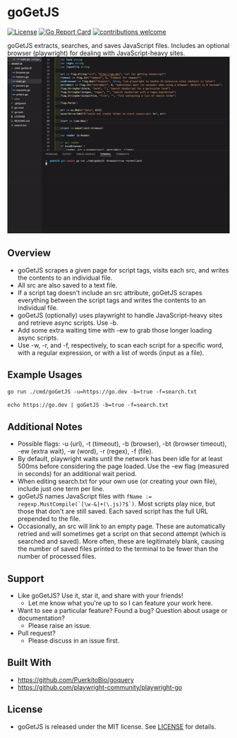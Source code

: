 # goGetJS
[![License](https://img.shields.io/badge/License-MIT-blue.svg)](http://opensource.org/licenses/MIT)
[![Go Report Card](https://goreportcard.com/badge/github.com/davemolk/goGetJS)](https://goreportcard.com/report/github.com/davemolk/goGetJS)
[![contributions welcome](https://img.shields.io/badge/contributions-welcome-brightgreen.svg?style=flat)](https://github.com/davemolk/goGetJS/issues)

goGetJS extracts, searches, and saves JavaScript files. Includes an optional browser (playwright) for dealing with JavaScript-heavy sites.
![demo](demo.gif)
## Overview
* goGetJS scrapes a given page for script tags, visits each src, and writes the contents to an individual file.
* All src are also saved to a text file.
* If a script tag doesn't include an src attribute, goGetJS scrapes everything between the script tags and writes the contents to an individual file.
* goGetJS (optionally) uses playwright to handle JavaScript-heavy sites and retrieve async scripts. Use -b.
* Add some extra waiting time with -ew to grab those longer loading async scripts.
* Use -w, -r, and -f, respectively, to scan each script for a specific word, with a regular expression, or with a list of words (input as a file).

## Example Usages
```
go run ./cmd/goGetJS -u=https://go.dev -b=true -f=search.txt
```
```
echo https://go.dev | goGetJS -b=true -f=search.txt
```

## Additional Notes
* Possible flags: -u (url), -t (timeout), -b (browser), -bt (browser timeout), -ew (extra wait), -w (word), -r (regex), -f (file).
* By default, playwright waits until the network has been idle for at least 500ms before considering the page loaded. Use the -ew flag (measured in seconds) for an additional wait period.
* When editing search.txt for your own use (or creating your own file), include just one term per line.
* goGetJS names JavaScript files with ```fName := regexp.MustCompile(`[\w-&]+(\.js)?$`)```. Most scripts play nice, but those that don't are still saved. Each saved script has the full URL prepended to the file.
* Occasionally, an src will link to an empty page. These are automatically retried and will sometimes get a script on that second attempt (which is searched and saved). More often, these are legitimately blank, causing the number of saved files printed to the terminal to be fewer than the number of processed files.

## Support
* Like goGetJS? Use it, star it, and share with your friends!
    - Let me know what you're up to so I can feature your work here.
* Want to see a particular feature? Found a bug? Question about usage or documentation?
    - Please raise an issue.
* Pull request?
    - Please discuss in an issue first. 

## Built With
* https://github.com/PuerkitoBio/goquery
* https://github.com/playwright-community/playwright-go

## License
* goGetJS is released under the MIT license. See [LICENSE](LICENSE) for details.